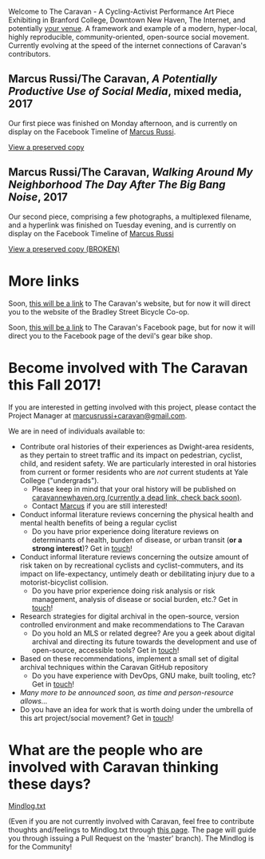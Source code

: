 Welcome to The Caravan - A Cycling-Activist Performance Art Piece Exhibiting in Branford College, Downtown New Haven, The Internet, and potentially [your venue](mailto:marcusrussi+caravan@gmail.com). A framework and example of a modern, hyper-local, highly reproducible, community-oriented, open-source social movement. Currently evolving at the speed of the internet connections of Caravan's contributors.

## Marcus Russi/The Caravan, _A Potentially Productive Use of Social Media_, mixed media, 2017

Our first piece was finished on Monday afternoon, and is currently on display on the Facebook Timeline of [Marcus Russi](https://www.facebook.com/marcus.russi).

[View a preserved copy](https://github.com/marcusrussi/caravan/blob/master/Marcus%20Russi%2C%20%22A%20Potentially%20Productive%20Use%20of%20Social%20Media%22%2C%202017%2C%20mixed%20media.pdf)

## Marcus Russi/The Caravan, _Walking Around My Neighborhood The Day After The Big Bang Noise_, 2017

Our second piece, comprising a few photographs, a multiplexed filename, and a hyperlink was finished on Tuesday evening, and is currently on display on the Facebook Timeline of [Marcus Russi](https://www.facebook.com/marcus.russi)

[View a preserved copy (BROKEN)](http://google.com)

# More links

Soon, [this will be a link](http://bsbc.co/) to The Caravan's website, but for now it will direct you to the website of the Bradley Street Bicycle Co-op.

Soon, [this will be a link](https://www.facebook.com/thedevilsgear/) to The Caravan's Facebook page, but for now it will direct you to the Facebook page of the devil's gear bike shop.

# Become involved with The Caravan this Fall 2017!

If you are interested in getting involved with this project, please contact the Project Manager at [marcusrussi+caravan@gmail.com](mailto:marcusrussi+caravan@gmail.com).

We are in need of individuals available to:

- Contribute oral histories of their experiences as Dwight-area residents, as they pertain to street traffic and its impact on pedestrian, cyclist, child, and resident safety. We are particularly interested in oral histories from current or former residents who are _not_ current students at Yale College ("undergrads").
    - Please keep in mind that your oral history will be published on [caravannewhaven.org (currently a dead link, check back soon)](https://caravannewhaven.org).
    - Contact [Marcus](mailto:marcusrussi+caravan@gmail.com) if you are still interested!
- Conduct informal literature reviews concerning the physical health and mental health benefits of being a regular cyclist
    - Do you have prior experience doing literature reviews on determinants of health, burden of disease, or urban transit (__or a strong interest__)? Get in [touch](mailto:marcusrussi+caravan@gmail.com)!
- Conduct informal literature reviews concerning the outsize amount of risk taken on by recreational cyclists and cyclist-commuters, and its impact on life-expectancy, untimely death or debilitating injury due to a motorist-bicyclist collision.
    - Do you have prior experience doing risk analysis or risk management, analysis of disease or social burden, etc.? Get in [touch](mailto:marcusrussi+caravan@gmail.com)!
- Research strategies for digital archival in the open-source, version controlled environment and make recommendations to The Caravan
    - Do you hold an MLS or related degree? Are you a geek about digital archival and directing its future towards the development and use of open-source, accessible tools? Get in [touch](mailto:marcusrussi+caravan@gmail.com)!
- Based on these recommendations, implement a small set of digital archival techniques within the Caravan GitHub repository
    - Do you have experience with DevOps, GNU make, built tooling, etc? Get in [touch](mailto:marcusrussi+caravan@gmail.com)!
- _Many more to be announced soon, as time and person-resource allows..._
- Do you have an idea for work that is worth doing under the umbrella of this art project/social movement? Get in [touch](mailto:marcusrussi+caravan@gmail.com)!

# What are the people who are involved with Caravan thinking these days?

[Mindlog.txt](https://github.com/marcusrussi/caravan/blob/master/Mindlog.txt)

(Even if you are not currently involved with Caravan, feel free to contribute thoughts and/feelings to Mindlog.txt through [this page](https://github.com/marcusrussi/caravan/edit/master/Mindlog.txt). The page will guide you through issuing a Pull Request on the 'master' branch). The Mindlog is for the Community!
